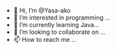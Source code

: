- 👋 Hi, I’m @Yasa-ako
- 👀 I’m interested in programming ...
- 🌱 I’m currently learning Java...
- 💞️ I’m looking to collaborate on ...
- 📫 How to reach me ...

<!---
Yasa-ako/Yasa-ako is a ✨ special ✨ repository because its `README.md` (this file) appears on your GitHub profile.
You can click the Preview link to take a look at your changes.
--->
